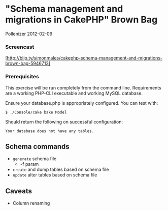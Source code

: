 "Schema management and migrations in CakePHP" Brown Bag
=======================================================
Pollenizer 2012-02-09

### Screencast

[http://blip.tv/simonmales/cakephp-schema-management-and-migrations-brown-bag-5946713]

### Prerequisites

This exercise will be run completely from the command line. Requirements are a
working PHP-CLI executable and working MySQL database.


Ensure your database.php is appropriately configured. You can test with:

	$ ./Console/cake bake Model

Should return the following on successful configuration:

	Your database does not have any tables.

Schema commands
---------------

* `generate` schema file
	* -f param
* `create` and dump tables based on schema file
* `update` alter tables based on schema file

Caveats
-------

* Column renaming

